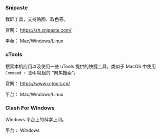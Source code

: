 ### Snipaste

截屏工具，支持贴图、取色等。

官网： https://zh.snipaste.com/

平台： Mac/Windows/Linux

### uTools

搜索本机应用以及使用一些 uTools 提供的快捷工具。类似于 MacOS 中使用 `Command + 空格` 唤起的 “聚焦搜索”。

官网： https://www.u-tools.cn/

平台： Mac/Windows/Linux


### Clash For Windows

Windows 平台上的科学上网。

平台： Windows
